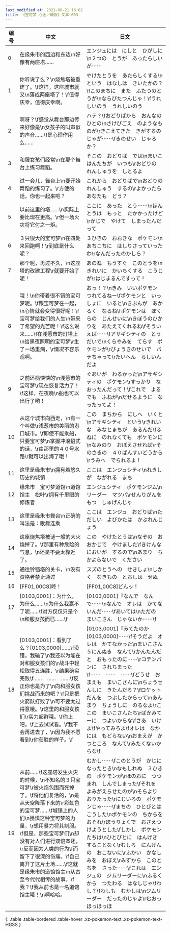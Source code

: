 ```yaml
---
last_modified_at: 2021-08-21 16:02
title: 《宝可梦 心金／魂银》文本 603
---
```

| 编号 | 中文 | 日文 |
| ---- | ---- | ---- |
| 0 | 在缘朱市的西边和东边\n好像有两座塔…… | エンジュには　にしと　ひがしに\n２つの　とうが　あったらしいが⋯⋯ |
| 1 | 你听说了么？\n烧焦塔被重建了。\f这样，这座城市就又\n落成两座塔了！\f值得庆幸，值得庆幸啊。 | やけたとうを　あたらしくする\nという　はなしは　きいたかの？\fこのまちに　また　ふたつのとうが\nならびたつんじゃ！\fうれしいのう　うれしいのう |
| 2 | 啊呀？\f感觉从舞台那边传来好像是\n女孩子的叫声似的声音……\f是心理作用么…… | ハテ？\fおどりばから　おんなのひとの\nさけびごえ　のようなものが\rきこえてきた　きがするのじゃが⋯⋯\fきのせい　じゃろか？ |
| 3 | 和服女孩们经常\n在那个舞台上练习舞蹈。 | そこの　おどりば　では\nまいこはんたちが　いつも\rおどりの　れんしゅうを　しとるよ |
| 4 | 过一会儿，舞台上\n要开始舞蹈的练习了。\r方便的话，你也一起来吧？ | これから　おどりばで\nおどりの　れんしゅう　するの\rよかったら　あなたも　どう？ |
| 5 | 以前这里的塔……\n实际上要比现在更高。\r但一场火灾将它付之一炬。 | ここに　あった　とう⋯⋯\nほんとうは　もっと　たかかったけど\rかじで　やけて　しまったんだって |
| 6 | ３只很大的宝可梦\n在四处来回跑啊！\r到底是什么呢？ | ３ひきの　おおきな　ポケモン\nあちこちに　はしりさっていったわ\rなんだったのかしら？ |
| 7 | 那个呢，再过不久，\n这座塔的改建工程\r就要开始了呢！ | あのね　もうすぐ　このとうを\nきれいに　かいちくする　こうじが\rはじまるんですって！ |
| 8 | 哦！\n你带着很不错的宝可梦呢。\f跟宝可梦在一起，\n心情就会变得很好呢！\f宝可梦给我们的人生\n带来了希望的光芒呢！\f这么说来……\f在浅葱市的灯塔上\n给黑夜照明的宝可梦\r生了一场重病，\r情况不容乐观啊。 | おっ！？\nきみ　いいポケモン　つれてるねー\fポケモンと　いっしょに　いると\nきぶんが　あかるく　なるね\fポケモンは　ぼくらの　じんせいに\nきぼうのひかりを　あたえてくれるね\fそういえば⋯⋯\fアサギシティの　とうだいで\nくらやみを　てらす　ポケモンが\rびょうきのせいで　バテちゃって\rたいへん　らしいんだよ |
| 9 | 之前还病怏怏的\n浅葱市的宝可梦\r现在恢复活力了！\f这样，在夜晚\n船也可以出行了哟！ | ぐあいが　わるかった\nアサギシティの　ポケモン\rすっかり　なおったんだって！\fこれで　よるでも　ふねが\nだせるように　なったってよ！ |
| 10 | 从这个城市向西走，\n有一个叫做\r浅葱市的美丽的港口城市。\f即使不能乘船，只要宝可梦\n掌握冲浪招式的话，\r由那里的４０号水路\r就可以出海了哦！ | この　まちから　にしへ　いくと\nアサギシティ　という\rきれいな　みなとまちが　あるんだ\fふねに　のれなくても　ポケモンに\nなみのり　おぼえさせれば\rそのさきの　４０ばんすいどうから\rうみへ　でられるよ！ |
| 11 | 这里是缘朱市\n拥有着悠久历史的城镇 | ここは　エンジュシティ\nれきしが　ながれる　まち |
| 12 | 缘朱市　宝可梦道馆\n道馆馆主　松叶\r拥有千里眼的修炼者 | エンジュシティ　ポケモンジム\nリーダー　マツバ\rせんりがんを　もつ　しゅげんじゃ |
| 13 | 这里是缘朱市舞台\n正确的叫法是：歌舞连乘 | ここは　エンジュ　おどりば\nただしい　よびかたは　かぶれんじょう |
| 14 | 这座烧焦塔被谜一般的大火烧掉了。\f那里有种危险的气息，\n还是不要太靠近了。 | この　やけたとうは\nなぞの　おおかじで　やけました\fきけんな　においが　するので\nあまり　ちかよらないで　ください |
| 15 | 通往铃铛塔的关卡，\n没有资格者禁止通过 | スズのとうへの　せきしょ\nしかく　なきもの　とおしは　せぬ |
| 16 | [FF01,00C8]咚！ | [FF01,00C8]どんッ！ |
| 17 | [0103,0001]：为什么，为什么……\n为什么我赢不了呢……\f对方仅仅只是个\n和服女孩而已……\f | [0103,0001]『なんで　なんで⋯⋯\nなんで　オレは　かてないんだ⋯⋯\fあいては\nただの　まいこさん　じゃないか⋯⋯\f |
| 18 | [0103,0001]：看到了么？[0103,0000]……\f没错，我输了\n我还以为能在对和服女孩们的\r战斗中轻松取得五连胜，\r结果确实完败\f……　……　……\f反正你也是为了\n向和服女孩们挑战而来的吧？\f只是把火箭队打败了\n可不要太过得意哦。\r这里的和服女孩们\r实力超群哦。\f你上吧，\f上去试试看。\f我不会再进去了，\n因为我不愿看到\r你获胜的样子。\f | [0103,0001]『みてたのか　[0103,0000]⋯⋯\fそうだよ　オレは　かてなかった\nまいこさん　５にんぬき　なんて\rかんたんだと　おもったのに⋯⋯\rコテンパンに　されちまった\f⋯⋯　⋯⋯　⋯⋯\fどうせ　おまえも　まいこさんに\nちょうせんしに　きたんだろ？\fロケットだんを　つぶしたからって\nあんまり　ちょうしに　のるなよ\rここの　まいこさんたち\rばかみてーに　つよいからな\fさあ　いけよ\fやってみろよ\fオレは　なかには　もどらない\nおまえが　かつところ　なんて\rみたくないからな\f |
| 19 | 从前……\f这座塔发生火灾的时候，\n不知名的３只宝可梦\r被火焰包围而死掉了。\f将他们复活的，\n是从天空降落下来的\r彩虹色的宝可梦……\f城镇上的人们\n畏惧这种宝可梦的力量，\r想用暴力将其制服。\f但是，那些宝可梦们\n却没有对人们进行双倍奉还，\r反而因为人类的行为\f而留下了很深的伤痛。\f自己离开了这片土地……\f这就是缘朱市的道馆馆主\n从古至今代代相传的故事。\f我？\f我从前也是一名道馆馆主哦！\n啊哈哈。 | むかし⋯⋯\fこのとうが　かじに　なったとき\nなもしれぬ　３ひきの　ポケモンが\rほのおに　つつまれ　しんでしまった\fそれを　よみがえらせたのが\nそらより　おりたった\rにじいろの　ポケモンじゃ⋯⋯\fまちの　ひとびとは　こうした\nポケモンの　ちからを　おそれ\rぼうりょくで　おさえつけようとした\fしかし　ポケモンたちは\nひとびとに　はんげき　することなく\rむしろ　にんげんの　おこないに\rふかい　かなしみを　おぼえ\rみずから　このとちを　さった⋯⋯\fこれは　エンジュの　ジムリーダーに\nふるくから　つたわる　はなしじゃ\fわし？\fわしも　むかしは\nジムリーダー　だったのじゃよ\rむおっほっほっほ |
{: .table .table-bordered .table-hover .xz-pokemon-text .xz-pokemon-text-HGSS }
